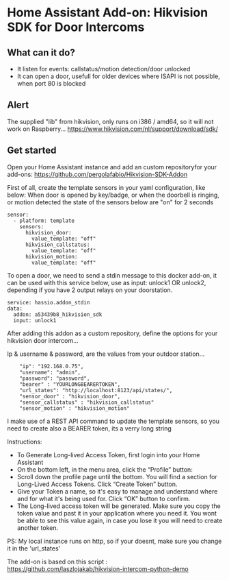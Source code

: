 # Home Assistant Add-on: Hikvision SDK for Door Intercoms
## What can it do? 
- It listen for events: callstatus/motion detection/door unlocked
- It can open a door, usefull for older devices where ISAPI is not possible, when port 80 is blocked

## Alert

The supplied "lib" from hikvision, only runs on i386 / amd64, so it will not work on Raspberry...
https://www.hikvision.com/nl/support/download/sdk/

## Get started

Open your Home Assistant instance and add an custom repositoryfor your add-ons: https://github.com/pergolafabio/Hikvision-SDK-Addon 

First of all, create the template sensors in your yaml configuration, like below:
When door is opened by key/badge, or when the doorbell is ringing, or motion detected the state of the sensors below are "on" for 2 seconds

````
sensor:
  - platform: template
    sensors:
      hikvision_door:
        value_template: "off"
      hikvision_callstatus:
        value_template: "off"
      hikvision_motion:
        value_template: "off"
````
To open a door, we need to send a stdin message to this docker add-on, it can be used with this service below, use as input: unlock1 OR unlock2, depending if you have 2 output relays on your doorstation.

````
service: hassio.addon_stdin
data:
  addon: a53439b8_hikvision_sdk
  input: unlock1
````

After adding this addon as a custom repository, define the options for your hikvision door intercom... 

Ip & username & password, are the values from your outdoor station...

````
    "ip": "192.168.0.75",
    "username": "admin",
    "password": "password", 
    "bearer" : "YOURLONGBEARERTOKEN",
    "url_states": "http://localhost:8123/api/states/",
    "sensor_door" : "hikvision_door",
    "sensor_callstatus" : "hikvision_callstatus"
    "sensor_motion" : "hikvision_motion"
````	
I make use of a REST API command to update the template sensors, so you need to create also a BEARER token, its a verry long string

Instructions:
- To Generate Long-lived Access Token, first login into your Home Assistant
- On the bottom left, in the menu area, click the “Profile” button:
- Scroll down the profile page until the bottom. You will find a section for Long-Lived Access Tokens. Click “Create Token” button.
- Give your Token a name, so it's easy to manage and understand where and for what it's being used for. Click “OK” button to confirm.
- The Long-lived access token will be generated. Make sure you copy the token value and past it in your application where you need it. You wont be able to see this value again, in case you lose it you will need to create another token.

PS: My local instance runs on http, so if your doesnt, make sure you change it in the 'url_states'

The add-on is based on this script : https://github.com/laszlojakab/hikvision-intercom-python-demo
